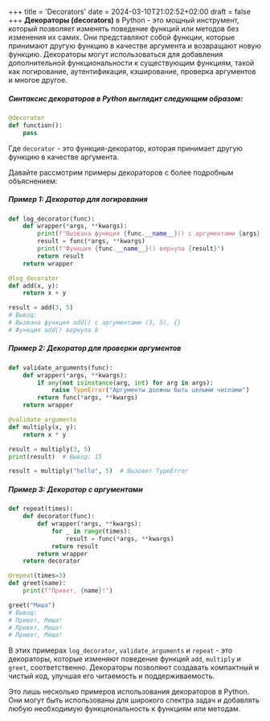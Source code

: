 +++
title = 'Decorators'
date = 2024-03-10T21:02:52+02:00
draft = false
+++
**Декораторы (decorators)** в Python - это мощный инструмент, который позволяет изменять поведение функций или методов без изменения их самих. Они представляют собой функции, которые принимают другую функцию в качестве аргумента и возвращают новую функцию. Декораторы могут использоваться для добавления дополнительной функциональности к существующим функциям, такой как логирование, аутентификация, кэширование, проверка аргументов и многое другое.  
##### Синтаксис декораторов в Python выглядит следующим образом:
```python
@decorator
def function():
    pass
```
Где `decorator` - это функция-декоратор, которая принимает другую функцию в качестве аргумента.  

Давайте рассмотрим примеры декораторов с более подробным объяснением:
##### Пример 1: **Декоратор для логирования**
```python
def log_decorator(func):
    def wrapper(*args, **kwargs):
        print(f"Вызвана функция {func.__name__}() с аргументами {args}, {kwargs}")
        result = func(*args, **kwargs)
        print(f"Функция {func.__name__}() вернула {result}")
        return result
    return wrapper

@log_decorator
def add(x, y):
    return x + y

result = add(3, 5)
# Вывод:
# Вызвана функция add() с аргументами (3, 5), {}
# Функция add() вернула 8
```
##### Пример 2: **Декоратор для проверки аргументов**
```python
def validate_arguments(func):
    def wrapper(*args, **kwargs):
        if any(not isinstance(arg, int) for arg in args):
            raise TypeError("Аргументы должны быть целыми числами")
        return func(*args, **kwargs)
    return wrapper

@validate_arguments
def multiply(x, y):
    return x * y

result = multiply(3, 5)
print(result)  # Вывод: 15

result = multiply("hello", 5)  # Вызовет TypeError
```
##### Пример 3: **Декоратор с аргументами**
```python
def repeat(times):
    def decorator(func):
        def wrapper(*args, **kwargs):
            for _ in range(times):
                result = func(*args, **kwargs)
            return result
        return wrapper
    return decorator

@repeat(times=3)
def greet(name):
    print(f"Привет, {name}!")

greet("Миша")
# Вывод:
# Привет, Миша!
# Привет, Миша!
# Привет, Миша!
```
В этих примерах `log_decorator`, `validate_arguments` и `repeat` - это декораторы, которые изменяют поведение функций `add`, `multiply` и `greet`, соответственно. Декораторы позволяют создавать компактный и чистый код, улучшая его читаемость и поддерживаемость.  

Это лишь несколько примеров использования декораторов в Python. Они могут быть использованы для широкого спектра задач и добавлять любую необходимую функциональность к функциям или методам.